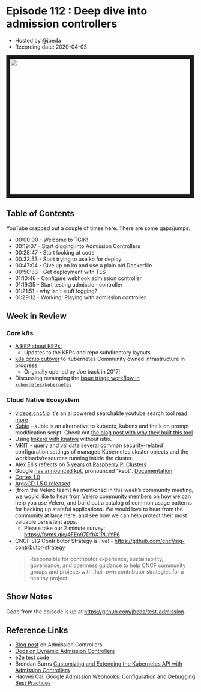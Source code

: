 # Episode 112 : Deep dive into admission controllers

- Hosted by @jbeda
- Recording date: 2020-04-03

<!--- Thumbnailed embed of the video, n8Xo_ghCIOSY is the video id from the youtube url --->

<a href="https://www.youtube.com/watch?v=fEvOzL_eosg
" target="_blank"><img src="http://img.youtube.com/vi/fEvOzL_eosg/hqdefault.jpg" width="480" height="360" border="10" /></a>

## Table of Contents

YouTube crapped out a couple of times here. There are some gaps/jumps.

- 00:00:00 - Welcome to TGIK!
- 00:19:07 - Start digging into Admission Controllers
- 00:28:47 - Start looking at code
- 00:32:53 - Start trying to use ko for deploy
- 00:47:04 - Give up on ko and use a plain old Dockerfile
- 00:50:33 - Get deployment with TLS
- 01:10:46 - Configure webhook admission controller
- 01:19:35 - Start testing admission controller
- 01:21:51 - why isn't stuff logging?
- 01:29:12 - Working! Playing with admission controller

## Week in Review

### Core k8s

- [A KEP about KEPs!](https://github.com/kubernetes/enhancements/tree/master/keps/sig-architecture/617-improve-kep-implementation)
    - Updates to the KEPs and repo subdirectory layouts
- [k8s.gcr.io cutover](https://github.com/kubernetes/release/issues/270) to Kubernetes Community owned infrastructure in progress
    - Originally opened by Joe back in 2017!
- Discussing revamping the [issue triage workflow in `kubernetes/kubernetes`](https://github.com/kubernetes/enhancements/pull/1554)

### Cloud Native Ecosystem

- [videos.cncf.io](https://videos.cncf.io) it's an ai powered searchable youtube search tool [read more](https://www.cncf.io/blog/2020/04/03/introducing-a-new-tool-to-make-finding-your-favorite-cncf-videos-easier/)
- [Kubie](https://github.com/sbstp/kubie) - kubie is an alternative to kubectx, kubens and the k on prompt modification script. Check out [the blog post with why they built this tool](https://blog.sbstp.ca/introducing-kubie/)
- Using [linkerd with knative](https://linkerd.io/2020/03/23/serverless-service-mesh-with-knative-and-linkerd/) without istio.
- [MKIT](https://github.com/darkbitio/mkit) - query and validate several common security-related configuration settings of managed Kubernetes cluster objects and the workloads/resources running inside the cluster.
- Alex Ellis reflects on [5 years of Raspberry Pi Clusters](https://medium.com/@alexellisuk/five-years-of-raspberry-pi-clusters-77e56e547875)
- Google [has announced kpt](https://opensource.googleblog.com/2020/03/kpt-packaging-up-your-kubernetes.html), pronounced "kept". [Documentation](https://googlecontainertools.github.io/kpt/)
- [Cortex 1.0](https://twitter.com/bboreham/status/1245687848248004609?s=20)
- [ArgoCD 1.5.0 released](https://github.com/argoproj/argo-cd/releases/tag/v1.5.0)
- [from the Velero team] As mentioned in this week’s community meeting, we would like to hear from Velero community members on how we can help you use Velero, and build out a catalog of common usage patterns for backing up stateful applications. We would love to hear from the community at large here, and see how we can help protect their most valuable persistent apps.
    - Please take our 2 minute survey: https://forms.gle/4FEn97DfbX1PUrYF6
- CNCF SIG Contributor Strategy is live! - https://github.com/cncf/sig-contributor-strategy
    > Responsible for contributor experience, sustainability, governance, and openness guidance to help CNCF community groups and projects with their own contributor strategies for a healthy project.



## Show Notes

Code from the episode is up at https://github.com/jbeda/test-admission.

## Reference Links
* [Blog post](https://kubernetes.io/blog/2019/03/21/a-guide-to-kubernetes-admission-controllers/) on Admission Controllers
* [Docs on Dynamic Admission Controllers](https://kubernetes.io/docs/reference/access-authn-authz/extensible-admission-controllers/)
* [e2e test code](https://github.com/kubernetes/kubernetes/tree/master/test/images/agnhost/webhook)
* Brendan Burns [Customizing and Extending the Kubernetes API with Admission Controllers](https://youtu.be/P7QAfjdbogY)
*  Haowei Cai, Google [Admission Webhooks: Configuration and Debugging Best Practices](https://youtu.be/r_v07P8Go6w)
